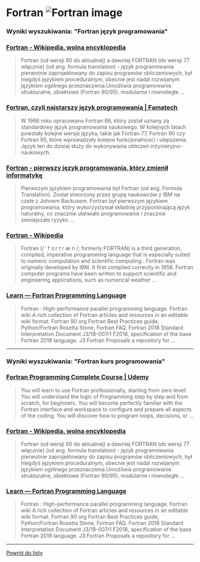 # Fortran ![Fortran image](https://www.tiobe.com/wp-content/themes/tiobe/tiobe-index/images/Fortran.png)
 
### Wyniki wyszukiwania: "Fortran język programowania" 
 
### [Fortran - Wikipedia, wolna encyklopedia](https://pl.wikipedia.org/wiki/Fortran) 
 
 > Fortran (od wersji 90 do aktualnej) a dawniej FORTRAN (do wersji 77 włącznie) (od ang. formula translation) - język programowania pierwotnie zaprojektowany do zapisu programów obliczeniowych, był niegdyś językiem proceduralnym, obecnie jest nadal rozwijanym językiem ogólnego przeznaczenia.Umożliwia programowanie strukturalne, obiektowe (Fortran 90/95), modularne i równoległe ...
 
 
 
 
### [Fortran, czyli najstarszy język programowania | Famatech](https://famatech.pl/blog/najstarszy-jezyk-programowania) 
 
 > W 1966 roku opracowano Fortran 66, który został uznany za standardowy język programowania naukowego. W kolejnych latach powstały kolejne wersje języka, takie jak Fortran 77, Fortran 90 czy Fortran 95, które wprowadzały kolejne funkcjonalności i ulepszenia. Język ten do dzisiaj służy do wykonywania obliczeń inżynieryjno-naukowych.
 
 
 
 
### [Fortran - pierwszy język programowania, który zmienił informatykę](https://webdevpros.pl/4cJsz/post/Fortran---pierwszy-jezyk-programowania--ktory-zmienil-informatyke/) 
 
 > Pierwszym językiem programowania był Fortran (od ang. Formula Translation). Został stworzony przez grupę naukowców z IBM na czele z Johnem Backusem. Fortran był pierwszym językiem programowania, który wykorzystywał składnię przypominającą język naturalny, co znacznie ułatwiało programowanie i znacznie zmniejszało ryzyko ...
 
 
 
 
### [Fortran - Wikipedia](https://en.wikipedia.org/wiki/Fortran) 
 
 > Fortran (/ ˈ f ɔːr t r æ n /; formerly FORTRAN) is a third generation, compiled, imperative programming language that is especially suited to numeric computation and scientific computing.. Fortran was originally developed by IBM. It first compiled correctly in 1958. Fortran computer programs have been written to support scientific and engineering applications, such as numerical weather ...
 
 
 
 
### [Learn — Fortran Programming Language](https://fortran-lang.org/en/learn/) 
 
 > Fortran : High-performance parallel programming language. Fortran wiki A rich collection of Fortran articles and resources in an editable wiki format. Fortran 90 org Fortran Best Practices guide, Python/Fortran Rosetta Stone, Fortran FAQ. Fortran 2018 Standard Interpretation Document J3/18-007r1 F2018, specification of the base Fortran 2018 language. J3 Fortran Proposals a repository for ...
 
 
 
 

 
---
 
### Wyniki wyszukiwania: "Fortran kurs programowania" 
 
### [Fortran Programming Complete Course | Udemy](https://www.udemy.com/course/fortran-course/) 
 
 > You will learn to use Fortran professionally, starting from zero level! You will understand the logic of Programming step by step and from scratch, for beginners. You will become perfectly familiar with the Fortran interface and workspace to configure and prepare all aspects of the coding. You will discover how to program loops, decisions, or ...
 
 
 
 
### [Fortran - Wikipedia, wolna encyklopedia](https://pl.wikipedia.org/wiki/Fortran) 
 
 > Fortran (od wersji 90 do aktualnej) a dawniej FORTRAN (do wersji 77 włącznie) (od ang. formula translation) - język programowania pierwotnie zaprojektowany do zapisu programów obliczeniowych, był niegdyś językiem proceduralnym, obecnie jest nadal rozwijanym językiem ogólnego przeznaczenia.Umożliwia programowanie strukturalne, obiektowe (Fortran 90/95), modularne i równoległe ...
 
 
 
 
### [Learn — Fortran Programming Language](https://fortran-lang.org/en/learn/) 
 
 > Fortran : High-performance parallel programming language. Fortran wiki A rich collection of Fortran articles and resources in an editable wiki format. Fortran 90 org Fortran Best Practices guide, Python/Fortran Rosetta Stone, Fortran FAQ. Fortran 2018 Standard Interpretation Document J3/18-007r1 F2018, specification of the base Fortran 2018 language. J3 Fortran Proposals a repository for ...
 
 
 
 

 
---
 
 [Powrót do listy](../top20.md)